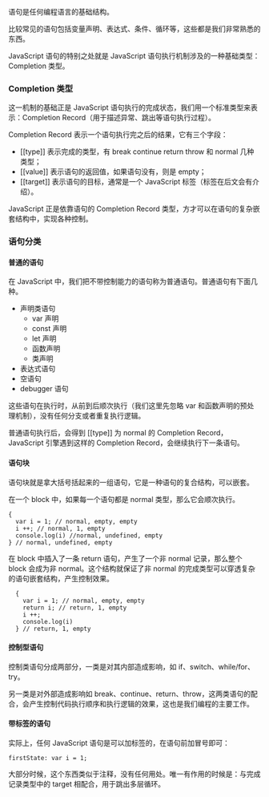 语句是任何编程语言的基础结构。

比较常见的语句包括变量声明、表达式、条件、循环等，这些都是我们非常熟悉的东西。

JavaScript 语句的特别之处就是 JavaScript 语句执行机制涉及的一种基础类型：Completion 类型。

### Completion 类型
这一机制的基础正是 JavaScript 语句执行的完成状态，我们用一个标准类型来表示：Completion Record（用于描述异常、跳出等语句执行过程）。

Completion Record 表示一个语句执行完之后的结果，它有三个字段：
  * [[type]] 表示完成的类型，有 break continue return throw 和 normal 几种类型；
  * [[value]] 表示语句的返回值，如果语句没有，则是 empty；
  * [[target]] 表示语句的目标，通常是一个 JavaScript 标签（标签在后文会有介绍）。

JavaScript 正是依靠语句的 Completion Record 类型，方才可以在语句的复杂嵌套结构中，实现各种控制。

### 语句分类
#### 普通的语句

在 JavaScript 中，我们把不带控制能力的语句称为普通语句。普通语句有下面几种。
* 声明类语句
  * var 声明
  * const 声明
  * let 声明
  * 函数声明
  * 类声明
* 表达式语句
* 空语句
* debugger 语句

这些语句在执行时，从前到后顺次执行（我们这里先忽略 var 和函数声明的预处理机制），没有任何分支或者重复执行逻辑。

普通语句执行后，会得到 [[type]] 为 normal 的 Completion Record，JavaScript 引擎遇到这样的 Completion Record，会继续执行下一条语句。

#### 语句块

语句块就是拿大括号括起来的一组语句，它是一种语句的复合结构，可以嵌套。
  
在一个 block 中，如果每一个语句都是 normal 类型，那么它会顺次执行。

  ```
  {
    var i = 1; // normal, empty, empty
    i ++; // normal, 1, empty
    console.log(i) //normal, undefined, empty
  } // normal, undefined, empty
  ```

在 block 中插入了一条 return 语句，产生了一个非 normal 记录，那么整个 block 会成为非 normal。这个结构就保证了非 normal 的完成类型可以穿透复杂的语句嵌套结构，产生控制效果。
  
```
  {
    var i = 1; // normal, empty, empty
    return i; // return, 1, empty
    i ++; 
    console.log(i)
  } // return, 1, empty
  ```
#### 控制型语句
控制类语句分成两部分，一类是对其内部造成影响，如 if、switch、while/for、try。

另一类是对外部造成影响如 break、continue、return、throw，这两类语句的配合，会产生控制代码执行顺序和执行逻辑的效果，这也是我们编程的主要工作。

#### 带标签的语句
实际上，任何 JavaScript 语句是可以加标签的，在语句前加冒号即可：

  ```
  firstState: var i = 1;
  ```

大部分时候，这个东西类似于注释，没有任何用处。唯一有作用的时候是：与完成记录类型中的 target 相配合，用于跳出多层循环。
